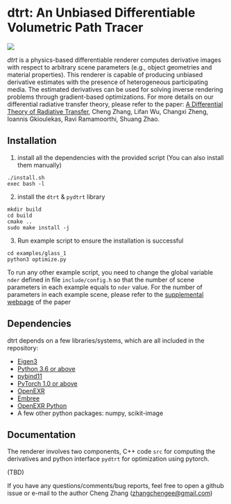 # dtrt: An Unbiased Differentiable Volumetric Path Tracer

![](https://shuangz.com/projects/diffrender-sa19/teaser.png)

*dtrt* is a physics-based differentiable renderer computes derivative images with respect to arbitrary scene parameters (e.g., object geometries and material properties). This renderer is capable of producing unbiased derivative estimates with the presence of heterogeneous participating media. The estimated derivatives can be used for solving inverse rendering problems through gradient-based optimizations. For more details on our differential radiative transfer theory, please refer to the paper: [A Differential Theory of Radiative Transfer](https://shuangz.com/projects/diffrender-sa19/), Cheng Zhang, Lifan Wu, Changxi Zheng, Ioannis Gkioulekas, Ravi Ramamoorthi, Shuang Zhao.

## Installation
1. install all the dependencies with the provided script (You can also install them manually)
```
./install.sh
exec bash -l
```
2. install the `dtrt` & `pydtrt` library
```
mkdir build
cd build
cmake ..
sudo make install -j
```
3. Run example script to ensure the installation is successful
```
cd examples/glass_1
python3 optimize.py
```
To run any other example script, you need to change the global variable `nder` defined in file `include/config.h` so that the number of scene parameters in each example equals to `nder` value. For the number of parameters in each example scene, please refer to the [supplemental webpage](https://shuangz.com/projects/diffrender-sa19/supp_material/) of the paper

## Dependencies

dtrt depends on a few libraries/systems, which are all included in the repository:
- [Eigen3](http://eigen.tuxfamily.org)
- [Python 3.6 or above](https://www.python.org)
- [pybind11](https://github.com/pybind/pybind11)
- [PyTorch 1.0 or above](https://pytorch.org)
- [OpenEXR](https://github.com/openexr/openexr)
- [Embree](https://embree.github.io)
- [OpenEXR Python](https://github.com/jamesbowman/openexrpython)
- A few other python packages: numpy, scikit-image


## Documentation

The renderer involves two components, C++ code `src` for computing the derivatives and python interface `pydtrt` for optimization using pytorch.

(TBD)


If you have any questions/comments/bug reports, feel free to open a github issue or e-mail to the author Cheng Zhang (zhangchengee@gmail.com)
